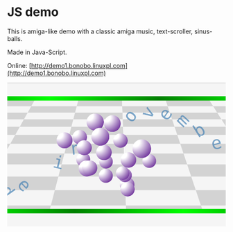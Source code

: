 # JS demo
This is amiga-like demo with a classic amiga music, text-scroller, sinus-balls.

Made in Java-Script.

Online: [http://demo1.bonobo.linuxpl.com](http://demo1.bonobo.linuxpl.com)

![](example.png)

